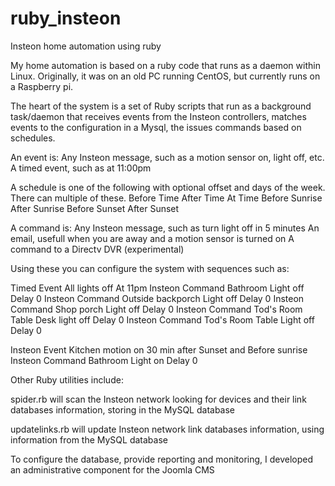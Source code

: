 ruby_insteon
============

Insteon home automation using ruby

My home automation is based on a ruby code that runs as a daemon within Linux.  Originally, it was on an old PC running CentOS, but currently runs on a Raspberry pi.

The heart of the system is a set of Ruby scripts that run as a background task/daemon that receives events from the Insteon controllers, matches events to the configuration in a Mysql, the issues commands based on schedules.

An event is:
  Any Insteon message, such as a motion sensor on, light off, etc.
  A timed event, such as at 11:00pm

A schedule is one of the following with optional offset and days of the week.  There can multiple of these.
  Before Time
  After Time
  At Time
  Before Sunrise
  After Sunrise
  Before Sunset
  After Sunset

A command is:
  Any Insteon message, such as turn light off in 5 minutes
  An email, usefull when you are away and a motion sensor is turned on
  A command to a Directv DVR (experimental)

Using these you can configure the system with sequences such as:

Timed Event All lights off At 11pm
  Insteon Command Bathroom Light off Delay 0
  Insteon Command Outside backporch Light off Delay 0
  Insteon Command Shop porch Light off Delay 0
  Insteon Command Tod's Room Table Desk light off Delay 0
  Insteon Command Tod's Room Table Light off Delay 0

Insteon Event Kitchen motion on 30 min after Sunset and Before sunrise
  Insteon Command Bathroom Light on Delay 0

Other Ruby utilities include:

spider.rb  will scan the Insteon network looking for devices and their link databases information, storing in the MySQL database
	
updatelinks.rb will update Insteon network link databases information, using information from the MySQL database
	
To configure the database, provide reporting and monitoring,  I developed an administrative component for the Joomla CMS
